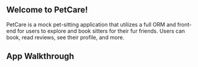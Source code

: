 ## Welcome to PetCare! 

PetCare is a mock pet-sitting application that utilizes a full ORM and front-end for users to explore and book sitters for their fur friends. Users can book, read reviews, see their profile, and more.

## App Walkthrough
